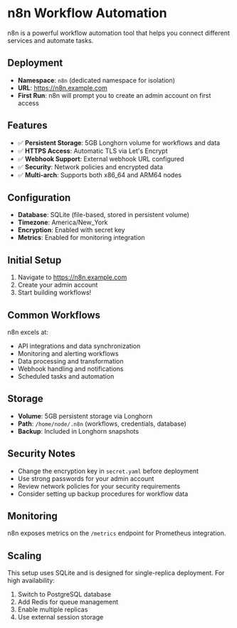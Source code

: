 # n8n Workflow Automation

n8n is a powerful workflow automation tool that helps you connect different services and automate tasks.

## Deployment

- **Namespace**: `n8n` (dedicated namespace for isolation)
- **URL**: https://n8n.example.com
- **First Run**: n8n will prompt you to create an admin account on first access

## Features

- ✅ **Persistent Storage**: 5GB Longhorn volume for workflows and data
- ✅ **HTTPS Access**: Automatic TLS via Let's Encrypt  
- ✅ **Webhook Support**: External webhook URL configured
- ✅ **Security**: Network policies and encrypted data
- ✅ **Multi-arch**: Supports both x86_64 and ARM64 nodes

## Configuration

- **Database**: SQLite (file-based, stored in persistent volume)
- **Timezone**: America/New_York
- **Encryption**: Enabled with secret key
- **Metrics**: Enabled for monitoring integration

## Initial Setup

1. Navigate to https://n8n.example.com
2. Create your admin account
3. Start building workflows!

## Common Workflows

n8n excels at:
- API integrations and data synchronization
- Monitoring and alerting workflows  
- Data processing and transformation
- Webhook handling and notifications
- Scheduled tasks and automation

## Storage

- **Volume**: 5GB persistent storage via Longhorn
- **Path**: `/home/node/.n8n` (workflows, credentials, database)
- **Backup**: Included in Longhorn snapshots

## Security Notes

- Change the encryption key in `secret.yaml` before deployment
- Use strong passwords for your admin account
- Review network policies for your security requirements
- Consider setting up backup procedures for workflow data

## Monitoring

n8n exposes metrics on the `/metrics` endpoint for Prometheus integration.

## Scaling

This setup uses SQLite and is designed for single-replica deployment. For high availability:
1. Switch to PostgreSQL database
2. Add Redis for queue management  
3. Enable multiple replicas
4. Use external session storage